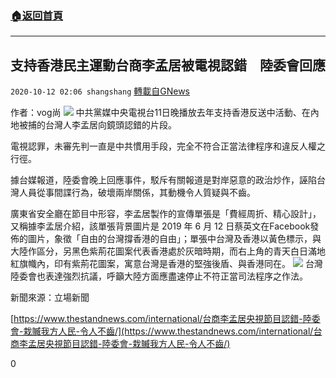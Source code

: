###  [:house:返回首頁](https://github.com/ourhimalayas/txt)
---

## 支持香港民主運動台商李孟居被電視認錯　陸委會回應
`2020-10-12 02:06 shangshang` [轉載自GNews](https://gnews.org/zh-hant/418921/)

作者：vog尚
![]()![](https://s3.amazonaws.com/gnews-media-offload/wp-content/uploads/2020/10/12015917/96EF6DA5-5AEB-4478-8530-D8450A270602.png)
中共黨媒中央電視台11日晚播放去年支持香港反送中活動、在內地被捕的台灣人李孟居向鏡頭認錯的片段。

電視認罪，未審先判一直是中共慣用手段，完全不符合正當法律程序和違反人權之行徑。

據台媒報道，陸委會晚上回應事件，駁斥有關報道是對岸惡意的政治炒作，誣陷台灣人員從事間諜行為，破壞兩岸關係，其動機令人質疑與不齒。

廣東省安全廳在節目中形容，李孟居製作的宣傳單張是「費經周折、精心設計」，又稱據李孟居介紹，該單張背景圖片是 2019 年 6 月 12 日蔡英文在Facebook發佈的圖片，象徵「自由的台灣撐香港的自由」；單張中台灣及香港以黃色標示，與大陸作區分，另黑色紫荊花圖案代表香港處於灰暗時期，而右上角的青天白日滿地紅旗幟內，印有紫荊花圖案，寓意台灣是香港的堅強後盾、與香港同在。
![]()![](https://s3.amazonaws.com/gnews-media-offload/wp-content/uploads/2020/10/12015954/4B6D39AB-E99D-45BA-8ADE-33C75A0ADAAE.png)
台灣陸委會也表達強烈抗議，呼籲大陸方面應盡速停止不符正當司法程序之作法。

新聞來源：立場新聞

[https://www.thestandnews.com/international/台商李孟居央視節目認錯-陸委會-栽贓我方人民-令人不齒/](https://www.thestandnews.com/international/台商李孟居央視節目認錯-陸委會-栽贓我方人民-令人不齒/)

0
